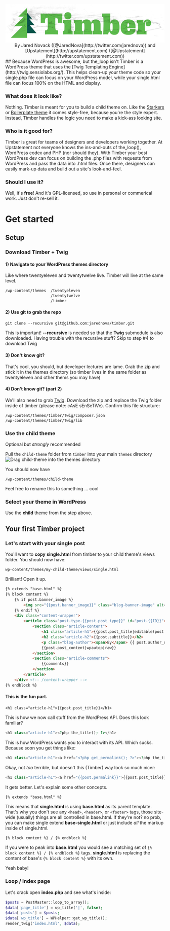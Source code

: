 <div style="text-align:center">
<img src="https://github.com/jarednova/timber/blob/master/images/logo/timber-badge-large.jpg?raw=true" style="display:block; margin:auto;"/>

<div>By Jared Novack ([@JaredNova](http://twitter.com/jarednova)) and [Upstatement](http://upstatement.com) ([@Upstatement](http://twitter.com/upstatement.com))</div>  
</div>
## Because WordPress is awesome, but the_loop isn't
Timber is a WordPress theme that uses the [Twig Templating Engine](http://twig.sensiolabs.org/). This helps clean-up your theme code so your single.php file can focus on your WordPress model, while your single.html file can focus 100% on the HTML and display.

### What does it look like?
Nothing. Timber is meant for you to build a child theme on. Like the [Starkers](https://github.com/viewportindustries/starkers) or [Boilerplate theme](https://github.com/zencoder/html5-boilerplate-for-wordpress) it comes style-free, because you're the style expert. Instead, Timber handles the logic you need to make a kick-ass looking site.

### Who is it good for?
Timber is great for teams of designers and developers working together. At Upstatement not everyone knows the ins-and-outs of the_loop(), WordPress codex and PHP (nor should they). With Timber your best WordPress dev can focus on building the .php files with requests from WordPress and pass the data into .html files. Once there, designers can easily mark-up data and build out a site's look-and-feel.

### Should I use it?
Well, it's **free**! And it's GPL-licensed, so use in personal or commerical work. Just don't re-sell it.

# Get started

## Setup

### Download Timber + Twig

#### 1) Navigate to your WordPress themes directory
Like where twentyeleven and twentytwelve live. Timber will live at the same level.

	/wp-content/themes	/twentyeleven
						/twentytwelve
						/timber

#### 2) Use git to grab the repo
	git clone --recursive git@github.com:jarednova/timber.git
This is important! **--recursive** is needed so that the **Twig** submodule is also downloaded. Having trouble with the recursive stuff? Skip to step #4 to download Twig

#### 3) Don't know git?
That's cool, you should, but developer lectures are lame. Grab the zip and stick it in the themes directory (so timber lives in the same folder as twentyeleven and other thems you may have)

#### 4) Don't know git? (part 2)
We'll also need to grab [Twig](https://github.com/fabpot/Twig). Download the zip and replace the Twig folder inside of timber (please note: cAsE sEnSeTiVe). Confirm this file structure:
	
	/wp-content/themes/timber/Twig/composer.json
	/wp-content/themes/timber/Twig/lib

### Use the child theme
Optional but _strongly_ recommended

Pull the ```child-theme``` folder from ```timber``` into your main ```themes``` directory
![Drag child-theme into the themes directory](http://i.imgur.com/SyfoYRh.png)

You should now have

	/wp-content/themes/child-theme
	
Feel free to rename this to something ... cool

### Select your theme in WordPress
Use the **child** theme from the step above.

## Your first Timber project
### Let's start with your single post
You'll want to **copy** **single.html** from timber to your child theme's views folder. You should now have:
	
	wp-content/themes/my-child-theme/views/single.html

Brilliant! Open it up.

```html
{% extends "base.html" %}
{% block content %}
	{% if post.banner_image %}
		<img src="{{post.banner_image}}" class="blog-banner-image" alt="{{post.post_title}}" />
	{% endif %}
	<div class="content-wrapper">
		<article class="post-type-{{post.post_type}}" id="post-{{ID}}">
			<section class="article-content">
				<h1 class="article-h1">{{post.post_title|editable(post.ID, 'post_title')}}</h1>
				<h2 class="article-h2">{{post.subtitle}}</h2>
				<p class="blog-author"><span>By</span> {{ post.author_data.display_name }} <span>&bull;</span> {{ post.display_date }}</p>
				{{post.post_content|wpautop|raw}}
			</section>
			<section class="article-comments">
				{{comments}}
			</section>
		</article>
	</div> <!-- /content-wrapper -->
{% endblock %}
```	

#### This is the fun part. 

	<h1 class="article-h1">{{post.post_title}}</h1>
	
This is how we now call stuff from the WordPress API. Does this look familiar?
```php	
<h1 class="article-h1"><?php the_title(); ?></h1>
```
This is how WordPress wants you to interact with its API. Which sucks. Because soon you get things like:
```php
<h1 class="article-h1"><a href="<?php get_permalink(); ?>"><?php the_title(); ?></a></h1>
```
Okay, not _too_ terrible, but doesn't this (Timber) way look so much nicer:
```php	
<h1 class="article-h1"><a href="{{post.permalink}}">{{post.post_title}}</a></h1>
```	
It gets better. Let's explain some other concepts.
```html
{% extends "base.html" %}
```	
This means that **single.html** is using **base.html** as its parent template. That's why you don't see any ```<head>```, ```<header>```, or ```<footer>``` tags, those site-wide (usually) things are all controlled in base.html. If they're not? no prob, you can make single extend **base-single.html** or just include _all_ the markup inside of single.html.

	{% block content %} / {% endblock %}
	
If you were to peak into **base.html** you would see a matching set of ```{% block content %} / {% endblock %}``` tags. **single.html** is replacing the content of base's ```{% block content %}``` with its own.

Yeah baby!

### Loop / Index page

Let's crack open **index.php** and see what's inside:

```php
$posts = PostMaster::loop_to_array();
$data['page_title'] = wp_title('|', false);
$data['posts'] = $posts;
$data['wp_title'] = WPHelper::get_wp_title();
render_twig('index.html', $data);
```


